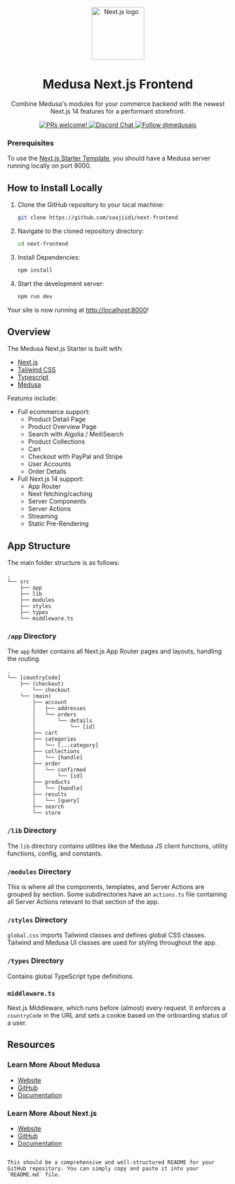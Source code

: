 <p align="center">
 <a href="https://nextjs.org/">
    <picture>
      <source media="(prefers-color-scheme: dark)" srcset="https://user-images.githubusercontent.com/229103275/229103275-b5e482bb-4601-46e6-8142-244f531cebdb.svg">
      <source media="(prefers-color-scheme: light)" srcset="https://user-images.githubusercontent.com/229103726/229103726-e5b529a3-9b3f-4970-8a1f-c6af37f087bf.svg">
      <img alt="Next.js logo" src="https://upload.wikimedia.org/wikipedia/commons/8/8e/Nextjs-logo.svg" width="120">
    </picture>
  </a>
</p>

<h1 align="center">
  Medusa Next.js Frontend
</h1>

<p align="center">
Combine Medusa's modules for your commerce backend with the newest Next.js 14 features for a performant storefront.
</p>

<p align="center">
  <a href="https://github.com/medusajs/medusa/blob/master/CONTRIBUTING.md">
    <img src="https://img.shields.io/badge/PRs-welcome-brightgreen.svg?style=flat" alt="PRs welcome!" />
  </a>
  <a href="https://discord.gg/xpCwq3Kfn8">
    <img src="https://img.shields.io/badge/chat-on%20discord-7289DA.svg" alt="Discord Chat" />
  </a>
  <a href="https://twitter.com/intent/follow?screen_name=medusajs">
    <img src="https://img.shields.io/twitter/follow/medusajs.svg?label=Follow%20@medusajs" alt="Follow @medusajs" />
  </a>
</p>

### Prerequisites

To use the [Next.js Starter Template](https://medusajs.com/nextjs-commerce/), you should have a Medusa server running locally on port 9000.

## How to Install Locally

1. Clone the GitHub repository to your local machine:
   ```bash
   git clone https://github.com/saajiidi/next-frontend
   ```

2. Navigate to the cloned repository directory:
   ```bash
   cd next-frontend
   ```

3. Install Dependencies:
   ```bash
   npm install
   ```

4. Start the development server:
   ```bash
   npm run dev
   ```

Your site is now running at [http://localhost:8000](http://localhost:8000)!

## Overview

The Medusa Next.js Starter is built with:

- [Next.js](https://nextjs.org/)
- [Tailwind CSS](https://tailwindcss.com/)
- [Typescript](https://www.typescriptlang.org/)
- [Medusa](https://medusajs.com/)

Features include:

- Full ecommerce support:
  - Product Detail Page
  - Product Overview Page
  - Search with Algolia / MeiliSearch
  - Product Collections
  - Cart
  - Checkout with PayPal and Stripe
  - User Accounts
  - Order Details
- Full Next.js 14 support:
  - App Router
  - Next fetching/caching
  - Server Components
  - Server Actions
  - Streaming
  - Static Pre-Rendering




## App Structure

The main folder structure is as follows:

```
.
└── src
    ├── app
    ├── lib
    ├── modules
    ├── styles
    ├── types
    └── middleware.ts
```

### `/app` Directory

The `app` folder contains all Next.js App Router pages and layouts, handling the routing.

```
.
└── [countryCode]
    ├── (checkout)
        └── checkout
    └── (main)
        ├── account
        │   ├── addresses
        │   └── orders
        │       └── details
        │           └── [id]
        ├── cart
        ├── categories
        │   └── [...category]
        ├── collections
        │   └── [handle]
        ├── order
        │   └── confirmed
        │       └── [id]
        ├── products
        │   └── [handle]
        ├── results
        │   └── [query]
        ├── search
        └── store
```

### `/lib` Directory

The `lib` directory contains utilities like the Medusa JS client functions, utility functions, config, and constants.

### `/modules` Directory

This is where all the components, templates, and Server Actions are grouped by section. Some subdirectories have an `actions.ts` file containing all Server Actions relevant to that section of the app.

### `/styles` Directory

`global.css` imports Tailwind classes and defines global CSS classes. Tailwind and Medusa UI classes are used for styling throughout the app.

### `/types` Directory

Contains global TypeScript type definitions.

### `middleware.ts`

Next.js Middleware, which runs before (almost) every request. It enforces a `countryCode` in the URL and sets a cookie based on the onboarding status of a user.

## Resources

### Learn More About Medusa

- [Website](https://www.medusajs.com/)
- [GitHub](https://github.com/medusajs)
- [Documentation](https://docs.medusajs.com/)

### Learn More About Next.js

- [Website](https://nextjs.org/)
- [GitHub](https://github.com/vercel/next.js)
- [Documentation](https://nextjs.org/docs)
```

This should be a comprehensive and well-structured README for your GitHub repository. You can simply copy and paste it into your `README.md` file.
